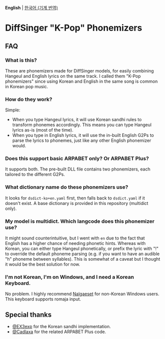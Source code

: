 **English** | [한국어 (기계 번역)](README-ko.md)
# DiffSinger "K-Pop" Phonemizers
## FAQ
### What is this?
These are phonemizers made for DiffSinger models, for easily combining Hangeul and English lyrics on the same track. I called them "K-Pop phonemizers" since using Korean and English in the same song is common in Korean pop music.
### How do they work?
Simple:
- When you type Hangeul lyrics, it will use Korean sandhi rules to transform phonemes accordingly. This means you can type Hangeul lyrics as-is (most of the time).
- When you type in English lyrics, it will use the in-built English G2Ps to parse the lyrics to phonemes, just like any other English phonemizer would.
### Does this support basic ARPABET only? Or ARPABET Plus?
It supports both. The pre-built DLL file contains two phonemizers, each tailored to the different G2Ps.
### What dictionary name do these phonemizers use?
It looks for `dsdict-ko+en.yaml` first, then falls back to `dsdict.yaml` if it doesn't exist. A base dictionary is provided in this repository (multidict only).
### My model is multidict. Which langcode does this phonemizer use?
It might sound counterintuitive, but I went with `en` due to the fact that English has a higher chance of needing phonetic hints. Whereas with Korean, you can either type Hangeul phonetically, or prefix the lyric with "!" to override the default phoneme parsing (e.g. if you want to have an audible "h" phoneme between syllables). This is somewhat of a caveat but I thought it would be the best solution for now.
### I'm not Korean, I'm on Windows, and I need a Korean Keyboard.
No problem. I highly recommend [Nalgaeset](http://moogi.new21.org/en/ngs/) for non-Korean Windows users. This keyboard supports romaja input.
## Special thanks
- [@EX3exp](https://github.com/ex3exp) for the Korean sandhi implementation.
- [@Cadlaxa](https://github.com/Cadlaxa/) for the related ARPABET Plus code.
